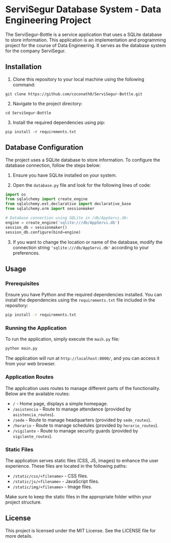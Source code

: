 # ServiSegur Database System - Data Engineering Project
The ServiSegur-Bottle is a service application that uses a SQLite database to store information. This application is an implementation and programming project for the course of Data Engineering. It serves as the database system for the company ServiSegur.

## Installation

1. Clone this repository to your local machine using the following command:

```
git clone https://github.com/coconath0/ServiSegur-Bottle.git
```

2. Navigate to the project directory:

```
cd ServiSegur-Bottle
```

3. Install the required dependencies using pip:

```
pip install -r requirements.txt
```

## Database Configuration

The project uses a SQLite database to store information. To configure the database connection, follow the steps below:

1. Ensure you have SQLite installed on your system.

2. Open the `database.py` file and look for the following lines of code:

```python
import os
from sqlalchemy import create_engine
from sqlalchemy.ext.declarative import declarative_base
from sqlalchemy.orm import sessionmaker

# Database connection using SQLite in /db/AppServi.db:
engine = create_engine('sqlite:///db/AppServi.db')
session_db = sessionmaker()
session_db.configure(bind=engine)
```

3. If you want to change the location or name of the database, modify the connection string `'sqlite:///db/AppServi.db'` according to your preferences.

## Usage

### Prerequisites

Ensure you have Python and the required dependencies installed. You can install the dependencies using the `requirements.txt` file included in the repository:

```bash
pip install -r requirements.txt
```

### Running the Application

To run the application, simply execute the `maih.py` file:

```bash
python main.py
```

The application will run at `http://localhost:8000/`, and you can access it from your web browser.

### Application Routes

The application uses routes to manage different parts of the functionality. Below are the available routes:

- `/` - Home page, displays a simple homepage.
- `/asistencia` - Route to manage attendance (provided by `asistencia_routes`).
- `/sede` - Route to manage headquarters (provided by `sede_routes`).
- `/horario` - Route to manage schedules (provided by `horario_routes`).
- `/vigilante` - Route to manage security guards (provided by `vigilante_routes`).

### Static Files

The application serves static files (CSS, JS, images) to enhance the user experience. These files are located in the following paths:

- `/static/css/<filename>` - CSS files.
- `/static/js/<filename>` - JavaScript files.
- `/static/img/<filename>` - Image files.

Make sure to keep the static files in the appropriate folder within your project structure.

## License

This project is licensed under the MIT License. See the LICENSE file for more details.
